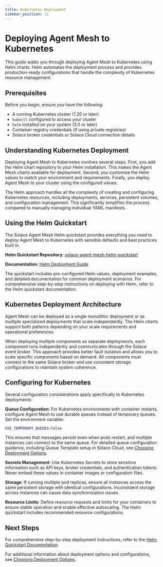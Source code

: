 ```yaml
---
title: Kubernetes Deployment
sidebar_position: 11
---
```


# Deploying Agent Mesh to Kubernetes

This guide walks you through deploying Agent Mesh to Kubernetes using Helm charts. Helm automates the deployment process and provides production-ready configurations that handle the complexity of Kubernetes resource management.

## Prerequisites

Before you begin, ensure you have the following:

- A running Kubernetes cluster (1.20 or later)
- `kubectl` configured to access your cluster
- `helm` installed on your system (3.0 or later)
- Container registry credentials (if using private registries)
- Solace broker credentials or Solace Cloud connection details

## Understanding Kubernetes Deployment

Deploying Agent Mesh to Kubernetes involves several steps. First, you add the Helm chart repository to your Helm installation. This makes the Agent Mesh charts available for deployment. Second, you customize the Helm values to match your environment and requirements. Finally, you deploy Agent Mesh to your cluster using the configured values.

The Helm approach handles all the complexity of creating and configuring Kubernetes resources, including deployments, services, persistent volumes, and configuration management. This significantly simplifies the process compared to manually managing individual YAML manifests.

## Using the Helm Quickstart

The Solace Agent Mesh Helm quickstart provides everything you need to deploy Agent Mesh to Kubernetes with sensible defaults and best practices built in.

**Helm Quickstart Repository**: [solace-agent-mesh-helm-quickstart](https://github.com/SolaceProducts/solace-agent-mesh-helm-quickstart)

**Documentation**: [Helm Deployment Guide](https://solaceproducts.github.io/solace-agent-mesh-helm-quickstart/docs-site/)

The quickstart includes pre-configured Helm values, deployment examples, and detailed documentation for common deployment scenarios. For comprehensive step-by-step instructions on deploying with Helm, refer to the Helm quickstart documentation.

## Kubernetes Deployment Architecture

Agent Mesh can be deployed as a single monolithic deployment or as multiple specialized deployments that scale independently. The Helm charts support both patterns depending on your scale requirements and operational preferences.

When deploying multiple components as separate deployments, each component runs independently and communicates through the Solace event broker. This approach provides better fault isolation and allows you to scale specific components based on demand. All components must connect to the same Solace broker and use consistent storage configurations to maintain system coherence.

## Configuring for Kubernetes

Several configuration considerations apply specifically to Kubernetes deployments:

**Queue Configuration**: For Kubernetes environments with container restarts, configure Agent Mesh to use durable queues instead of temporary queues. Set the environment variable:

```bash
USE_TEMPORARY_QUEUES=false
```

This ensures that messages persist even when pods restart, and multiple instances can connect to the same queue. For detailed queue configuration guidance, including Queue Template setup in Solace Cloud, see [Choosing Deployment Options](./deployment-options.md#setting-up-queue-templates).

**Secrets Management**: Use Kubernetes Secrets to store sensitive information such as API keys, broker credentials, and authentication tokens. Never embed these values in container images or configuration files.

**Storage**: If running multiple pod replicas, ensure all instances access the same persistent storage with identical configurations. Inconsistent storage across instances can cause data synchronization issues.

**Resource Limits**: Define resource requests and limits for your containers to ensure stable operation and enable effective autoscaling. The Helm quickstart includes recommended resource configurations.

## Next Steps

For comprehensive step-by-step deployment instructions, refer to the [Helm Quickstart Documentation](https://solaceproducts.github.io/solace-agent-mesh-helm-quickstart/docs-site/).

For additional information about deployment options and configurations, see [Choosing Deployment Options](./deployment-options.md).
